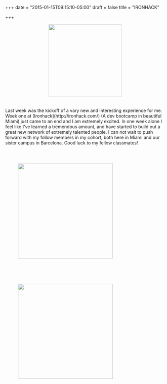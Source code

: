 +++
date = "2015-01-15T09:15:10-05:00"
draft = false
title = "IRONHACK"

+++

<center><img src="{% static '/images/IH_logo.jpg' %}" style="height:230px;width:230px;"></center>
<br>
<br>
Last week was the kickoff of a vary new and interesting experience for me. Week one at [Ironhack](http://ironhack.com/) (A dev bootcamp in beautiful Miami) just came to an end and I am extremely excited. In one week alone I feel like I've learned a tremendous amount, and have started to build out a great new network of extremely talented people. I can not wait to push forward with my follow members in my cohort, both here in Miami and our sister campus in Barcelona. Good luck to my fellow classmates!
<br>
<br>
<img src="{% static '/images/IronHack1.png' %}" style="height:300px;width:300px;margin:40px;">
<img src="{% static '/images/IronHack2.png' %}" style="height:300px;width:300px;margin:40px;">
